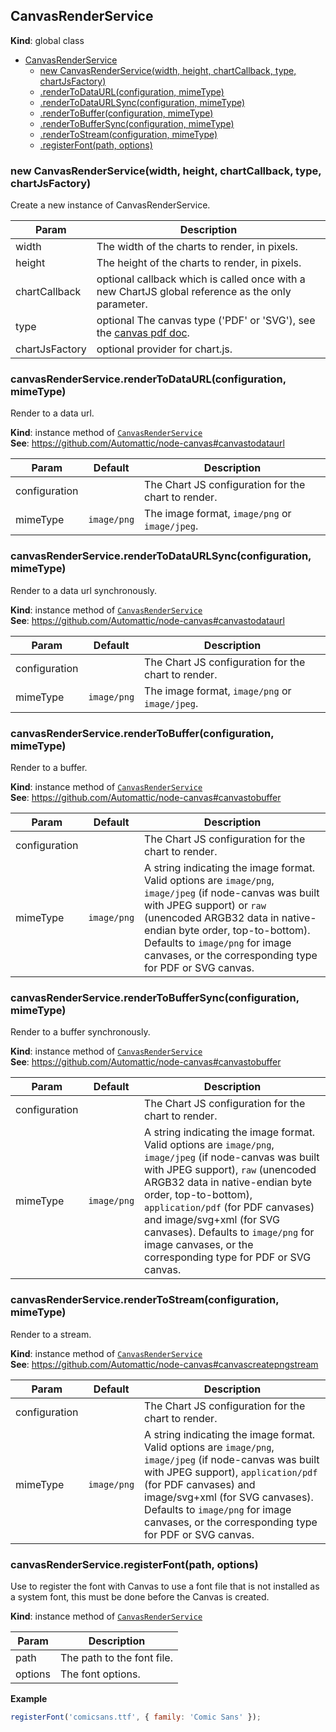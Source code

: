<a name="CanvasRenderService"></a>

## CanvasRenderService
**Kind**: global class  

* [CanvasRenderService](#CanvasRenderService)
    * [new CanvasRenderService(width, height, chartCallback, type, chartJsFactory)](#new_CanvasRenderService_new)
    * [.renderToDataURL(configuration, mimeType)](#CanvasRenderService+renderToDataURL)
    * [.renderToDataURLSync(configuration, mimeType)](#CanvasRenderService+renderToDataURLSync)
    * [.renderToBuffer(configuration, mimeType)](#CanvasRenderService+renderToBuffer)
    * [.renderToBufferSync(configuration, mimeType)](#CanvasRenderService+renderToBufferSync)
    * [.renderToStream(configuration, mimeType)](#CanvasRenderService+renderToStream)
    * [.registerFont(path, options)](#CanvasRenderService+registerFont)

<a name="new_CanvasRenderService_new"></a>

### new CanvasRenderService(width, height, chartCallback, type, chartJsFactory)
Create a new instance of CanvasRenderService.


| Param | Description |
| --- | --- |
| width | The width of the charts to render, in pixels. |
| height | The height of the charts to render, in pixels. |
| chartCallback | optional callback which is called once with a new ChartJS global reference as the only parameter. |
| type | optional The canvas type ('PDF' or 'SVG'), see the [canvas pdf doc](https://github.com/Automattic/node-canvas#pdf-output-support). |
| chartJsFactory | optional provider for chart.js. |

<a name="CanvasRenderService+renderToDataURL"></a>

### canvasRenderService.renderToDataURL(configuration, mimeType)
Render to a data url.

**Kind**: instance method of [<code>CanvasRenderService</code>](#CanvasRenderService)  
**See**: https://github.com/Automattic/node-canvas#canvastodataurl  

| Param | Default | Description |
| --- | --- | --- |
| configuration |  | The Chart JS configuration for the chart to render. |
| mimeType | <code>image/png</code> | The image format, `image/png` or `image/jpeg`. |

<a name="CanvasRenderService+renderToDataURLSync"></a>

### canvasRenderService.renderToDataURLSync(configuration, mimeType)
Render to a data url synchronously.

**Kind**: instance method of [<code>CanvasRenderService</code>](#CanvasRenderService)  
**See**: https://github.com/Automattic/node-canvas#canvastodataurl  

| Param | Default | Description |
| --- | --- | --- |
| configuration |  | The Chart JS configuration for the chart to render. |
| mimeType | <code>image/png</code> | The image format, `image/png` or `image/jpeg`. |

<a name="CanvasRenderService+renderToBuffer"></a>

### canvasRenderService.renderToBuffer(configuration, mimeType)
Render to a buffer.

**Kind**: instance method of [<code>CanvasRenderService</code>](#CanvasRenderService)  
**See**: https://github.com/Automattic/node-canvas#canvastobuffer  

| Param | Default | Description |
| --- | --- | --- |
| configuration |  | The Chart JS configuration for the chart to render. |
| mimeType | <code>image/png</code> | A string indicating the image format. Valid options are `image/png`, `image/jpeg` (if node-canvas was built with JPEG support) or `raw` (unencoded ARGB32 data in native-endian byte order, top-to-bottom). Defaults to `image/png` for image canvases, or the corresponding type for PDF or SVG canvas. |

<a name="CanvasRenderService+renderToBufferSync"></a>

### canvasRenderService.renderToBufferSync(configuration, mimeType)
Render to a buffer synchronously.

**Kind**: instance method of [<code>CanvasRenderService</code>](#CanvasRenderService)  
**See**: https://github.com/Automattic/node-canvas#canvastobuffer  

| Param | Default | Description |
| --- | --- | --- |
| configuration |  | The Chart JS configuration for the chart to render. |
| mimeType | <code>image/png</code> | A string indicating the image format. Valid options are `image/png`, `image/jpeg` (if node-canvas was built with JPEG support), `raw` (unencoded ARGB32 data in native-endian byte order, top-to-bottom), `application/pdf` (for PDF canvases) and image/svg+xml (for SVG canvases). Defaults to `image/png` for image canvases, or the corresponding type for PDF or SVG canvas. |

<a name="CanvasRenderService+renderToStream"></a>

### canvasRenderService.renderToStream(configuration, mimeType)
Render to a stream.

**Kind**: instance method of [<code>CanvasRenderService</code>](#CanvasRenderService)  
**See**: https://github.com/Automattic/node-canvas#canvascreatepngstream  

| Param | Default | Description |
| --- | --- | --- |
| configuration |  | The Chart JS configuration for the chart to render. |
| mimeType | <code>image/png</code> | A string indicating the image format. Valid options are `image/png`, `image/jpeg` (if node-canvas was built with JPEG support), `application/pdf` (for PDF canvases) and image/svg+xml (for SVG canvases). Defaults to `image/png` for image canvases, or the corresponding type for PDF or SVG canvas. |

<a name="CanvasRenderService+registerFont"></a>

### canvasRenderService.registerFont(path, options)
Use to register the font with Canvas to use a font file that is not installed as a system font, this must be done before the Canvas is created.

**Kind**: instance method of [<code>CanvasRenderService</code>](#CanvasRenderService)  

| Param | Description |
| --- | --- |
| path | The path to the font file. |
| options | The font options. |

**Example**  
```js
registerFont('comicsans.ttf', { family: 'Comic Sans' });
```
